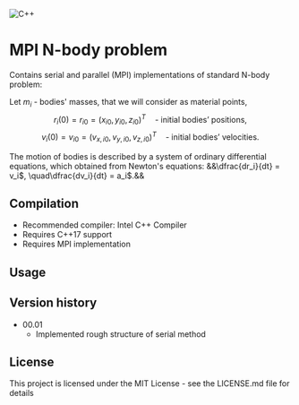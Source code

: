 ![C++](https://img.shields.io/badge/C++-std=17-blue.svg?style=flat&logo=cplusplus) <br>
# MPI N-body problem

Contains serial and parallel (MPI) implementations of standard N-body problem:

Let $m_i$ - bodies' masses, that we will consider as material points,
$$r_i(0) = r_{i0} = (x_{i0}, y_{i0}, z_{i0})^{T} \quad \text{- initial bodies' positions,}$$
$$v_i(0) = v_{i0} = (v_{x,i0}, v_{y,i0}, v_{z,i0})^{T} \quad \text{- initial bodies' velocities.}$$

The motion of bodies is described by a system of ordinary differential equations, which
obtained from Newton's equations:
&&\dfrac{dr_i}{dt} = v_i$, \quad\dfrac{dv_i}{dt} = a_i$.&&

## Compilation

* Recommended compiler: Intel C++ Compiler
* Requires C++17 support 
* Requires MPI implementation

## Usage


## Version history

* 00.01
    * Implemented rough structure of serial method

## License

This project is licensed under the MIT License - see the LICENSE.md file for details

